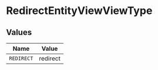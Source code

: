 # RedirectEntityViewViewType


## Values

| Name       | Value      |
| ---------- | ---------- |
| `REDIRECT` | redirect   |